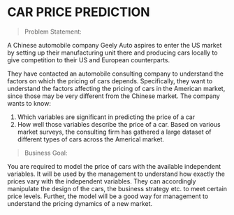 # CAR PRICE PREDICTION

> Problem Statement: 

A Chinese automobile company Geely Auto aspires to enter the US market by setting up their manufacturing unit there and producing cars locally to give competition to their US and European counterparts.

They have contacted an automobile consulting company to understand the factors on which the pricing of cars depends. Specifically, they want to understand the factors affecting the pricing of cars in the American market, since those may be very different from the Chinese market. The company wants to know:

1. Which variables are significant in predicting the price of a car
2. How well those variables describe the price of a car. Based on various market surveys, the consulting firm has gathered a large dataset of different types of cars across the Americal market.

> Business Goal: 

You are required to model the price of cars with the available independent variables. It will be used by the management to understand how exactly the prices vary with the independent variables. They can accordingly manipulate the design of the cars, the business strategy etc. to meet certain price levels. Further, the model will be a good way for management to understand the pricing dynamics of a new market.
